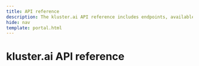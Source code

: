 ```yaml
---
title: API reference
description: The kluster.ai API reference includes endpoints, available methods, required parameters, and response format information for kluster.ai's OpenAI-compatible API.
hide: nav
template: portal.html
---
```


# kluster.ai API reference